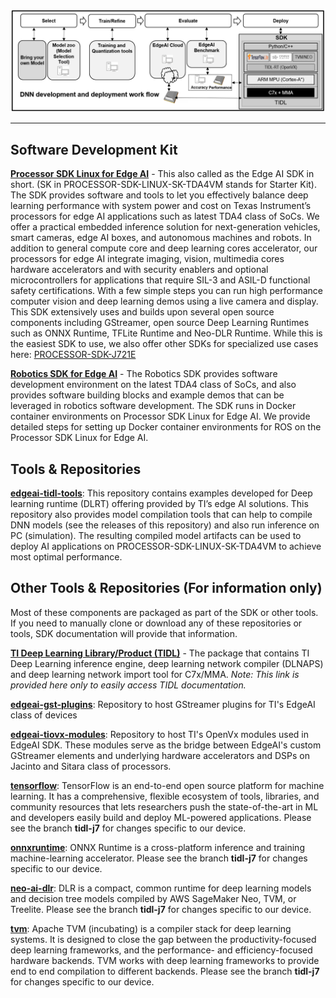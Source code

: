 
![EdgeAIDevelopment SDK](./assets/edgeai-development-sdk.png)

<hr>

## Software Development Kit

**[Processor SDK Linux for Edge AI](https://www.ti.com/tool/download/PROCESSOR-SDK-LINUX-SK-TDA4VM)** - This also called as the Edge AI SDK in short. (SK in PROCESSOR-SDK-LINUX-SK-TDA4VM stands for Starter Kit). The SDK provides software and tools to let you effectively balance deep learning performance with system power and cost on Texas Instrument’s processors for edge AI applications such as latest TDA4 class of SoCs. We offer a practical embedded inference solution for next-generation vehicles, smart cameras, edge AI boxes, and autonomous machines and robots. In addition to general compute core and deep learning cores accelerator, our processors for edge AI integrate imaging, vision, multimedia cores hardware accelerators and with security enablers and optional microcontrollers for applications that require SIL-3 and ASIL-D functional safety certifications. With a few simple steps you can run high performance computer vision and deep learning demos using a live camera and display. This SDK extensively uses and builds upon several open source components including GStreamer, open source Deep Learning Runtimes such as ONNX Runtime, TFLite Runtime and Neo-DLR Runtime. While this is the easiest SDK to use, we also offer other SDKs for specialized use cases here: [PROCESSOR-SDK-J721E](https://www.ti.com/tool/PROCESSOR-SDK-J721E)

**[Robotics SDK for Edge AI](https://software-dl.ti.com/jacinto7/esd/robotics-sdk/latest/docs/index.html)** - The Robotics SDK provides software development environment on the latest TDA4 class of SoCs, and also provides software building blocks and example demos that can be leveraged in robotics software development. The SDK runs in Docker container environments on Processor SDK Linux for Edge AI. We provide detailed steps for setting up Docker container environments for ROS on the Processor SDK Linux for Edge AI. 


## Tools & Repositories

**[edgeai-tidl-tools](https://github.com/TexasInstruments/edgeai-tidl-tools)**: This repository contains examples developed for Deep learning runtime (DLRT) offering provided by TI’s edge AI solutions. This repository also provides model compilation tools that can help to compile DNN models (see the releases of this repository) and also run inference on PC (simulation). The resulting compiled model artifacts can be used to deploy AI applications on PROCESSOR-SDK-LINUX-SK-TDA4VM to achieve most optimal performance.


## Other Tools & Repositories (For information only)

Most of these components are packaged as part of the SDK or other tools. If you need to manually clone or download any of these repositories or tools, SDK documentation will provide that information.

**[TI Deep Learning Library/Product (TIDL)](https://software-dl.ti.com/jacinto7/esd/processor-sdk-rtos-jacinto7/latest/exports/docs/psdk_rtos/docs/user_guide/sdk_components_j721e.html#ti-deep-learning-product-tidl)** - The package that contains TI Deep Learning inference engine, deep learning network compiler (DLNAPS) and deep learning network import tool for C7x/MMA. *Note: This link is provided here only to easily access TIDL documentation.*

**[edgeai-gst-plugins](https://github.com/TexasInstruments/edgeai-gst-plugins)**: Repository to host GStreamer plugins for TI's EdgeAI class of devices

**[edgeai-tiovx-modules](https://github.com/TexasInstruments/edgeai-tiovx-modules)**: Repository to host TI's OpenVx modules used in EdgeAI SDK. These modules serve as the bridge between EdgeAI's custom GStreamer elements and underlying hardware accelerators and DSPs on Jacinto and Sitara class of processors.

**[tensorflow](https://github.com/TexasInstruments/tensorflow)**: TensorFlow is an end-to-end open source platform for machine learning. It has a comprehensive, flexible ecosystem of tools, libraries, and community resources that lets researchers push the state-of-the-art in ML and developers easily build and deploy ML-powered applications. Please see the branch **tidl-j7** for changes specific to our device.

**[onnxruntime](https://github.com/TexasInstruments/onnxruntime)**: ONNX Runtime is a cross-platform inference and training machine-learning accelerator. Please see the branch **tidl-j7** for changes specific to our device.

**[neo-ai-dlr](https://github.com/TexasInstruments/neo-ai-dlr)**: DLR is a compact, common runtime for deep learning models and decision tree models compiled by AWS SageMaker Neo, TVM, or Treelite. Please see the branch **tidl-j7** for changes specific to our device.

**[tvm](https://github.com/TexasInstruments/tvm)**: Apache TVM (incubating) is a compiler stack for deep learning systems. It is designed to close the gap between the productivity-focused deep learning frameworks, and the performance- and efficiency-focused hardware backends. TVM works with deep learning frameworks to provide end to end compilation to different backends.  Please see the branch **tidl-j7** for changes specific to our device.
